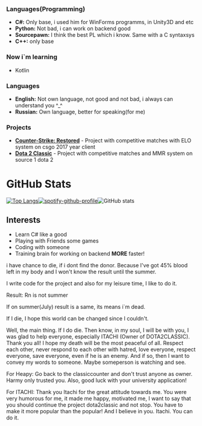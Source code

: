 ### Languages(Programming)
- **C#:** Only base, i used him for WinForms programms, in Unity3D and etc
- **Python:** Not bad, i can work on backend good
- **Sourcepawn:** I think the best PL which i know. Same with a C syntaxsys 
- **C++:** only base

### Now i`m learning
- Kotlin

### Languages
- **English:** Not own language, not good and not bad, i always can understand you ^_^
- **Russian:** Own language, better for speaking(for me)

### Projects
- **<a href="https://www.csrestored.xyz/">Counter-Strike: Restored</a>** - Project with competitive matches with ELO system on csgo 2017 year client
- **<a href="https://dotaclassic.ru/">Dota 2 Classic</a>** - Project with competitive matches and MMR system on source 1 dota 2


# GitHub Stats
[![Top Langs](https://github-readme-stats.vercel.app/api/top-langs/?username=zloybik&theme=dark)](https://github.com/anuraghazra/github-readme-stats)[![spotify-github-profile](https://spotify-github-profile.kittinanx.com/api/view?uid=31vil55kffovw4wsii6c7uxmowre&cover_image=true&theme=natemoo-re&show_offline=false&background_color=121212&interchange=false&bar_color=0400ff&bar_color_cover=false)](https://github.com/kittinan/spotify-github-profile)![GitHub stats](https://github-readme-stats.vercel.app/api?username=zloybik&show_icons=true&theme=dark)

## Interests
- Learn C# like a good
- Playing with Friends some games
- Coding with someone
- Training brain for working on backend **MORE** faster!

i have chance to die, if i dont find the donor. Because I've got 45% blood left in my body and I won't know the result until the summer.

I write code for the project and also for my leisure time, I like to do it.

Result: Rn is not summer

If on summer(July) result is a same, its means i`m dead.

If I die, I hope this world can be changed since I couldn't.

Well, the main thing. If I do die. Then know, in my soul, I will be with you, I was glad to help everyone, especially ITACHI (Owner of DOTA2CLASSIC). Thank you all! I hope my death will be the most peaceful of all. Respect each other, never respond to each other with hatred, love everyone, respect everyone, save everyone, even if he is an enemy. And if so, then I want to convey my words to someone. Maybe someperson is watching and see.

For Heapy:
Go back to the classiccounter and don't trust anyone as owner. Harmy only trusted you.
Also, good luck with your university application! 

For ITACHI:
Thank you Itachi for the great attitude towards me. You were very humorous for me, it made me happy, motivated me, I want to say that you should continue the project dota2classic and not stop. You have to make it more popular than the popular! And I believe in you. Itachi. You can do it.

